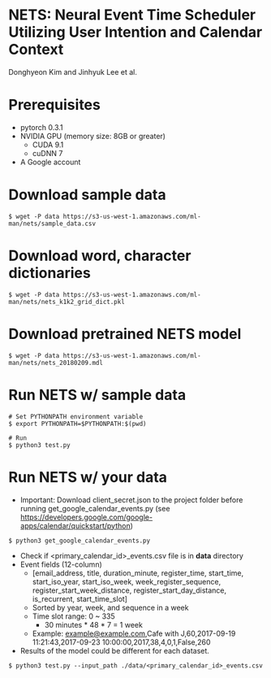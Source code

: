 # NETS: Neural Event Time Scheduler Utilizing User Intention and Calendar Context
Donghyeon Kim and Jinhyuk Lee et al.

# Prerequisites
* pytorch 0.3.1
* NVIDIA GPU (memory size: 8GB or greater)
    * CUDA 9.1
    * cuDNN 7
* A Google account

# Download sample data
```
$ wget -P data https://s3-us-west-1.amazonaws.com/ml-man/nets/sample_data.csv
```

# Download word, character dictionaries
```
$ wget -P data https://s3-us-west-1.amazonaws.com/ml-man/nets/nets_k1k2_grid_dict.pkl
```

# Download pretrained NETS model
```
$ wget -P data https://s3-us-west-1.amazonaws.com/ml-man/nets/nets_20180209.mdl
```

# Run NETS w/ sample data
```
# Set PYTHONPATH environment variable
$ export PYTHONPATH=$PYTHONPATH:$(pwd)

# Run
$ python3 test.py
```

# Run NETS w/ your data
* Important: Download client_secret.json to the project folder before running get_google_calendar_events.py
(see https://developers.google.com/google-apps/calendar/quickstart/python)
```
$ python3 get_google_calendar_events.py
```
* Check if <primary_calendar_id>_events.csv file is in __data__ directory
* Event fields (12-column)
    * \[email_address, title, duration_minute, register_time, start_time, start_iso_year, start_iso_week, week_register_sequence, register_start_week_distance, register_start_day_distance, is_recurrent, start_time_slot\]
    * Sorted by year, week, and sequence in a week
    * Time slot range: 0 ~ 335
        * 30 minutes * 48 * 7 = 1 week
    * Example: example@example.com,Cafe with J,60,2017-09-19 11:21:43,2017-09-23 10:00:00,2017,38,4,0,1,False,260
* Results of the model could be different for each dataset.
```
$ python3 test.py --input_path ./data/<primary_calendar_id>_events.csv
```
